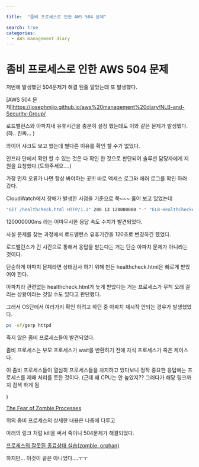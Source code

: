 ```yaml
---

title:  "좀비 프로세스로 인한 AWS 504 문제"

search: true
categories: 
  - AWS management diary
---
```



# 좀비 프로세스로 인한 AWS 504 문제

저번에 발생했던 504문제가 해결 된줄 알았는데 또 발생했다. 

[AWS 504 문제]https://josephmjjo.github.io/aws%20management%20diary/NLB-and-Security-Group/

로드밸런스와 아파치내 유휴시간을 충분히 설정 했는데도 이와 같은 문제가 발생했다.(하.. 진짜... )

와이어 샤크도 보고 했는데 별다른 이유를 확인 할 수가 없었다. 

인프라 단에서 확인 할 수 있는 것은 다 확인 한 것으로 판단되어 솔루션 담당자에게 지원을 요청했다.(도와주세요....)

가장 먼저 오류가 나면 항상 봐야하는 곳!!! 바로 액세스 로그와 에러 로그를 확인 하러 갔다.

CloudWatch에서 장애가 발생한 시점을 기준으로 쭉~~~ 훒어 보고 있었는데 

```bash
"GET /healthcheck.html HTTP/1.1" 200 13 120000000 "-" "ELB-HealthChecker/2.0"
```

120000000ms 라는 어마무시한 응답 속도 수치가 발견되었다. 

사실 문제를 찾는 과정에서 로드밸런스 유휴기간을 120초로 변경하긴 헀었다. 

로드밸런스가 긴 시간으로 통해서 응답을 받는다는 거는 단순 아파치 문제가 아니라는 것이다. 

단순하게 아파치 문제라면 상태검사 하기 위해 만든 healthcheck.html은 빠르게 받았어야 한다. 

아파치라 관련없는 healthcheck.html가 늦게 받았다는 거는 프로세스가 무척 오래 걸리는 상황이라는 것일 수도 있다고 판단했다. 

그래서 OS단에서 여러가지 확인 하려고 하던 중 아파치 재시작 안되는 경우가 발생했었다.

```bash
ps -ef/gerp httpd
```

죽지 않은 좀비 프로세스들이 발견되었다. 

좀비 프로세스는 부모 프로세스가 wait를 반환하기 전에 자식 프로세스가 죽은 케이스다.

이 좀비 프로세스들이 열심히 프로세스들을 차지하고 있다보니 정작 중요한 응답에는 프로세스를 제때 처리를 못한 것이다. (근데 왜 CPU는 안 높았지?? 그러다가 해당 링크까지 검색 하게 됨

)

[The Fear of Zombie Processes](https://medium.com/coding-in-simple-english/the-fear-of-zombie-processes-8d2f00449795)

위의 좀비 프로세스의 상세한 내용은 나중에 다루고 

아래의 링크 처럼 kill을 써서 죽이니 504문제가 해결되었다. 

[프로세스의 잘못된 종료상태 실습(zombie, orphan)](https://lagifun-inforecord.tistory.com/29)

하지만... 이것이 끝은 아니었다....ㅜㅜ